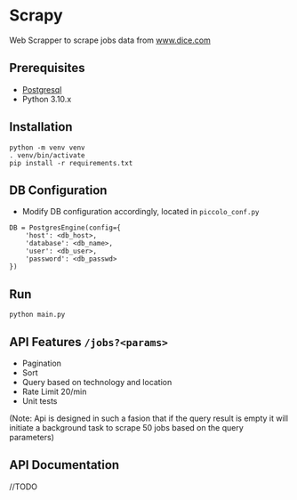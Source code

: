 # Scrapy

Web Scrapper to scrape jobs data from www.dice.com

## Prerequisites

- [Postgresql](https://www.postgresql.org/)
- Python 3.10.x

## Installation

```
python -m venv venv
. venv/bin/activate
pip install -r requirements.txt
```

## DB Configuration

- Modify DB configuration accordingly, located in `piccolo_conf.py`

```
DB = PostgresEngine(config={
    'host': <db_host>,
    'database': <db_name>,
    'user': <db_user>,
    'password': <db_passwd>
})
```

## Run

```
python main.py
```

## API Features `/jobs?<params>`

- Pagination
- Sort
- Query based on technology and location
- Rate Limit 20/min
- Unit tests

(Note: Api is designed in such a fasion that if the query result is empty it will initiate a background task to scrape 50 jobs based on the query parameters)

## API Documentation

//TODO

